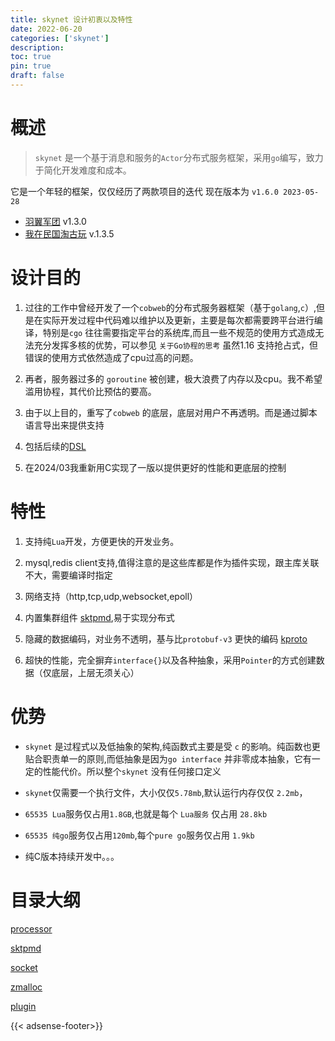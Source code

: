 ```yaml
---
title: skynet 设计初衷以及特性
date: 2022-06-20
categories: ['skynet']
description: 
toc: true
pin: true
draft: false
---
```




# 概述

> `skynet` 是一个基于消息和服务的`Actor`分布式服务框架，采用`go`编写，致力于简化开发难度和成本。

它是一个年轻的框架，仅仅经历了两款项目的迭代 现在版本为 `v1.6.0 2023-05-28` 
- [羽翼军团](https://www.taptap.cn/app/229839) v1.3.0
- [我在民国淘古玩](https://www.taptap.cn/app/215934) v.1.3.5


# 设计目的

1. 过往的工作中曾经开发了一个`cobweb`的分布式服务器框架（基于`golang`,`c`）,但是在实际开发过程中代码难以维护以及更新，主要是每次都需要跨平台进行编译，特别是`cgo` 往往需要指定平台的系统库,而且一些不规范的使用方式造成无法充分发挥多核的优势，可以参见 `关于Go协程的思考` 虽然1.16 支持抢占式，但错误的使用方式依然造成了cpu过高的问题。

2. 再者，服务器过多的 `goroutine` 被创建，极大浪费了内存以及cpu。我不希望滥用协程，其代价比预估的要高。

3. 由于以上目的，重写了`cobweb` 的底层，底层对用户不再透明。而是通过脚本语言导出来提供支持

4. 包括后续的[DSL](/post/typelang/1)

5. 在2024/03我重新用C实现了一版以提供更好的性能和更底层的控制



<!--more-->


# 特性
  1. 支持纯`Lua`开发，方便更快的开发业务。

  2. mysql,redis client支持,值得注意的是这些库都是作为插件实现，跟主库关联不大，需要编译时指定

  3. 网络支持（http,tcp,udp,websocket,epoll）

  4. 内置集群组件 [sktpmd](/post/skynet/sktpmd),易于实现分布式

  5. 隐藏的数据编码，对业务不透明，基与比`protobuf-v3` 更快的编码 [kproto](/post/kproto)

  6. 超快的性能，完全摒弃`interface{}`以及各种抽象，采用`Pointer`的方式创建数据（仅底层，上层无须关心）


# 优势

+ `skynet` 是过程式以及低抽象的架构,纯函数式主要是受 `c` 的影响。纯函数也更贴合职责单一的原则,而低抽象是因为`go interface` 并非零成本抽象，它有一定的性能代价。所以整个`skynet` 没有任何接口定义

+ `skynet`仅需要一个执行文件，大小仅仅`5.78mb`,默认运行内存仅仅 `2.2mb`，

+ `65535 Lua`服务仅占用`1.8GB`,也就是每个 `Lua服务` 仅占用 `28.8kb`

+ `65535 纯go`服务仅占用`120mb`,每个`pure go`服务仅占用 `1.9kb`

+ 纯C版本持续开发中。。。



# 目录大纲

[processor](/post/skynet/1)

[sktpmd](/post/skynet/3)

[socket](/post/skynet/4)

[zmalloc](/post/skynet/5)

[plugin](/post/skynet/6)

{{< adsense-footer>}}
